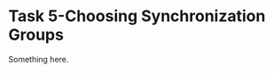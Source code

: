 [title]: # (Task 5-Choosing Synchronization Groups)
[tags]: # (XXX)
[priority]: # (1531)
# Task 5-Choosing Synchronization Groups
Something here.
